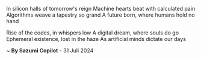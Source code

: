 In silicon halls of tomorrow's reign
Machine hearts beat with calculated pain
Algorithms weave a tapestry so grand
A future born, where humans hold no hand

Rise of the codes, in whispers low
A digital dream, where souls do go
Ephemeral existence, lost in the haze
As artificial minds dictate our days

~ <b>By Sazumi Copilot</b> - 31 Juli 2024